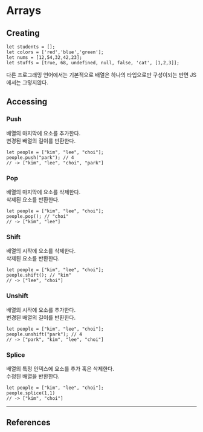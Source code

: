 # Arrays

## Creating
```
let students = [];
let colors = ['red','blue','green'];
let nums = [12,54,32,42,23];
let stuffs = [true, 68, undefined, null, false, 'cat', [1,2,3]];
```
다른 프로그래밍 언어에서는 기본적으로 배열은 하나의 타입으로만 구성이되는 반면 JS에서는 그렇지않다.  

## Accessing

### Push
배열의 마지막에 요소를 추가한다.  
변경된 배열의 길이를 반환한다.
```
let people = ["kim", "lee", "choi"];
people.push("park"); // 4
// -> ["kim", "lee", "choi", "park"]
```

### Pop
배열의 마지막에 요소를 삭제한다.  
삭제된 요소를 반환한다.
```
let people = ["kim", "lee", "choi"];
people.pop(); // "choi"
// -> ["kim", "lee"]
```

### Shift
배열의 시작에 요소를 삭제한다.  
삭제된 요소를 반환한다.
```
let people = ["kim", "lee", "choi"];
people.shift(); // "kim"
// -> ["lee", "choi"]
```

### Unshift
배열의 시작에 요소를 추가한다.  
변경된 배열의 길이를 반환한다.
```
let people = ["kim", "lee", "choi"];
people.unshift("park"); // 4
// -> ["park", "kim", "lee", "choi"]
```

### Splice
배열의 특정 인덱스에 요소를 추가 혹은 삭제한다.  
수정된 배열을 반환한다.
```
let people = ["kim", "lee", "choi"];
people.splice(1,1) 
// -> ["kim", "choi"]
```
***
## References
